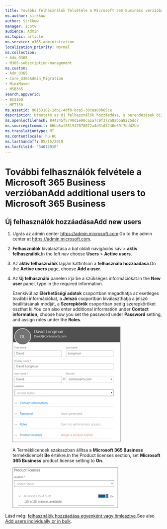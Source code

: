 ```yaml
---
title: További felhasználók felvétele a Microsoft 365 Business verzióban
ms.author: sirkkuw
author: Sirkkuw
manager: scotv
audience: Admin
ms.topic: article
ms.service: o365-administration
localization_priority: Normal
ms.collection:
- Adm_O365
- M365-subscription-management
ms.custom:
- Adm_O365
- Core_O365Admin_Migration
- MiniMaven
- MSB365
search.appverid:
- BCS160
- MET150
ms.assetid: 96153102-1db1-4df8-bca5-38cea80b65ce
description: Útmutató az új felhasználók hozzáadása, a berendezések biztonságos és Microsoft 365 üzleti szerepkörök hozzárendelését hajthatja végre.
ms.openlocfilehash: 844245f5740d1e90ca1a7c9f372a8ab5a8225dd7
ms.sourcegitcommit: 66bb5af851947078872a4d31d3246e69f7dd42bb
ms.translationtype: MT
ms.contentlocale: hu-HU
ms.lasthandoff: 05/15/2019
ms.locfileid: "34072910"
---
```

# <a name="add-additional-users-to-microsoft-365-business"></a><span data-ttu-id="a31ce-103">További felhasználók felvétele a Microsoft 365 Business verzióban</span><span class="sxs-lookup"><span data-stu-id="a31ce-103">Add additional users to Microsoft 365 Business</span></span>

## <a name="add-new-users"></a><span data-ttu-id="a31ce-104">Új felhasználók hozzáadása</span><span class="sxs-lookup"><span data-stu-id="a31ce-104">Add new users</span></span>

1. <span data-ttu-id="a31ce-105">Ugrás az admin center <a href="https://go.microsoft.com/fwlink/p/?linkid=837890" target="_blank">https://admin.microsoft.com</a>.</span><span class="sxs-lookup"><span data-stu-id="a31ce-105">Go to the admin center at <a href="https://go.microsoft.com/fwlink/p/?linkid=837890" target="_blank">https://admin.microsoft.com</a>.</span></span> 
2. <span data-ttu-id="a31ce-106">**Felhasználók** kiválasztása a bal oldali navigációs sáv \> **aktív felhasználók**.</span><span class="sxs-lookup"><span data-stu-id="a31ce-106">In the left nav choose **Users** \> **Active users**.</span></span>
1. <span data-ttu-id="a31ce-107">Az **aktív felhasználók** lapján kattintson a **felhasználó hozzáadása**.</span><span class="sxs-lookup"><span data-stu-id="a31ce-107">On the **Active users** page, choose **Add a user**.</span></span>
 4. <span data-ttu-id="a31ce-108">Az **Új felhasználó** panelen írja be a szükséges információkat.</span><span class="sxs-lookup"><span data-stu-id="a31ce-108">In the **New user** panel, type in the required information.</span></span> 
  
    <span data-ttu-id="a31ce-109">Ezenkívül az **Elérhetőségi adatok** csoportban megadhatja az esetleges további információkat, a **Jelszó** csoportban kiválaszthatja a jelszó beállításának módját, a **Szerepkörök** csoportban pedig szerepköröket oszthat ki.</span><span class="sxs-lookup"><span data-stu-id="a31ce-109">You can also enter additional information under **Contact information**, choose how you set the password under **Password** setting, and assign roles under the **Roles**.</span></span>
      
    ![Enter user information in the New user card](media/f04d39ca-48be-4868-8330-8552a4754c8b.png)
      
    <span data-ttu-id="a31ce-111">A Terméklicencek szakaszban állítsa a **Microsoft 365 Business** terméklicencét **Be** értékre.</span><span class="sxs-lookup"><span data-stu-id="a31ce-111">In the Product licenses section, set **Microsoft 365 Business** product license setting to **On**.</span></span>
      
    ![Set the license setting to On position](media/7404f7f7-93bc-44a3-9ffb-4208b5b17402.png)
  
<span data-ttu-id="a31ce-113">Lásd még: [felhasználók hozzáadása egyenként vagy ömlesztve](https://docs.microsoft.com/office365/admin/add-users/add-users).</span><span class="sxs-lookup"><span data-stu-id="a31ce-113">See also [Add users individually or in bulk](https://docs.microsoft.com/office365/admin/add-users/add-users).</span></span>
  
